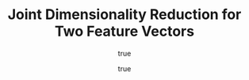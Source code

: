 ---
arxiv: 1602.04398
author:
- family: Li
  given: Yanjun
  institute: UIUC
- family: Bresler
  given: Yoram
  institute: UIUC
layout: refuses
section: pre
title: Joint Dimensionality Reduction for Two Feature Vectors
---